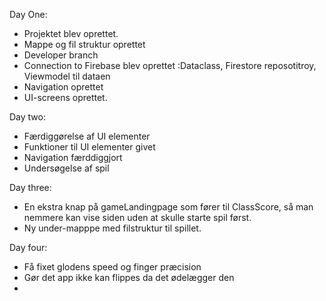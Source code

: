 Day One:
* Projektet blev oprettet.
* Mappe og fil struktur oprettet
* Developer branch
* Connection to Firebase blev oprettet :Dataclass, Firestore reposotitroy, Viewmodel til dataen
* Navigation oprettet
* UI-screens oprettet.

Day two:
* Færdiggørelse af UI elementer
* Funktioner til UI elementer givet
* Navigation færddiggjort
* Undersøgelse af spil

Day three: 
* En ekstra knap på gameLandingpage som fører til ClassScore, så man nemmere kan vise siden uden at skulle starte spil først.
* Ny under-mapppe med filstruktur til spillet.

Day four:
* Få fixet glodens speed og finger præcision
* Gør det app ikke kan flippes da det ødelægger den
* 
